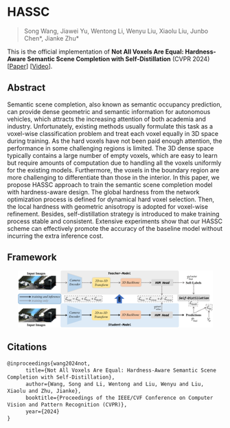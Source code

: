 # HASSC
> Song Wang, Jiawei Yu, Wentong Li, Wenyu Liu, Xiaolu Liu, Junbo Chen*, Jianke Zhu*

This is the official implementation of **Not All Voxels Are Equal: Hardness-Aware Semantic Scene Completion with Self-Distillation** (CVPR 2024)  [[Paper]()] [[Video]()].



## Abstract
Semantic scene completion, also known as semantic occupancy prediction, can provide dense geometric and semantic information for autonomous vehicles, which attracts the increasing attention of both academia and industry. Unfortunately, existing methods usually formulate this task as a voxel-wise classification problem and treat each voxel equally in 3D space during training. As the hard voxels have not been paid enough attention, the performance in some challenging regions is limited. The 3D dense space typically contains a large number of empty voxels, which are easy to learn but require amounts of computation due to handling all the voxels uniformly for the existing models. Furthermore, the voxels in the boundary region are more challenging to differentiate than those in the interior. In this paper, we propose HASSC approach to train the semantic scene completion model with hardness-aware design. The global hardness from the network optimization process is defined for dynamical hard voxel selection. Then, the local hardness with geometric anisotropy is adopted for voxel-wise refinement. Besides, self-distillation strategy is introduced to make training process stable and consistent. Extensive experiments show that our HASSC scheme can effectively promote the accuracy of the baseline model without incurring the extra inference cost.


## Framework
<p align="center"> <a><img src="fig/framework.png" width="90%"></a> </p>



## Citations
```
@inproceedings{wang2024not,
      title={Not All Voxels Are Equal: Hardness-Aware Semantic Scene Completion with Self-Distillation},
      author={Wang, Song and Li, Wentong and Liu, Wenyu and Liu, Xiaolu and Zhu, Jianke},
      booktitle={Proceedings of the IEEE/CVF Conference on Computer Vision and Pattern Recognition (CVPR)},
      year={2024}
}
```
